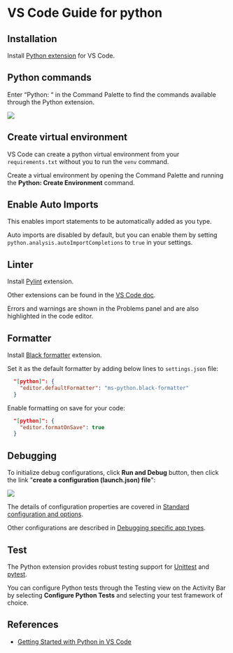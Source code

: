 # VS Code Guide for python

## Installation

Install [Python extension](https://marketplace.visualstudio.com/items?itemName=ms-python.python) for VS Code.


## Python commands

Enter “Python: “ in the Command Palette to find the commands available through the Python extension.

![](https://code.visualstudio.com/assets/docs/python/quick-start/cmd-plt-v2.gif)


## Create virtual environment

VS Code can create a python virtual environment from your `requirements.txt` without you to run the `venv` command.

Create a virtual environment by opening the Command Palette and running the **Python: Create Environment** command.


## Enable Auto Imports

This enables import statements to be automatically added as you type.

Auto imports are disabled by default, but you can enable them by setting `python.analysis.autoImportCompletions` to `true` in your settings.


## Linter

Install [Pylint](https://marketplace.visualstudio.com/items?itemName=ms-python.pylint) extension.

Other extensions can be found in the [VS Code doc](https://code.visualstudio.com/docs/python/linting#_choose-a-linter).

Errors and warnings are shown in the Problems panel and are also highlighted in the code editor.


## Formatter

Install [Black formatter](https://marketplace.visualstudio.com/items?itemName=ms-python.black-formatter) extension.

Set it as the default formatter by adding below lines to `settings.json` file:

```json
  "[python]": {
    "editor.defaultFormatter": "ms-python.black-formatter"
  }
```

Enable formatting on save for your code:

```json
  "[python]": {
    "editor.formatOnSave": true
  }
```

## Debugging

To initialize debug configurations, click **Run and Debug** button, then click the link "**create a configuration (launch.json) file**":

![](https://code.visualstudio.com/assets/docs/python/debugging/debug-start.png)

The details of configuration properties are covered in [Standard configuration and options](https://code.visualstudio.com/docs/python/debugging#_set-configuration-options).

Other configurations are described in [Debugging specific app types](https://code.visualstudio.com/docs/python/debugging#_debugging-specific-app-types).


## Test

The Python extension provides robust testing support for [Unittest](https://docs.python.org/3.3/library/unittest.html) and [pytest](https://pytest.org/en/7.4.x/).

You can configure Python tests through the Testing view on the Activity Bar by selecting **Configure Python Tests** and selecting your test framework of choice.


## References

- [Getting Started with Python in VS Code](https://code.visualstudio.com/docs/python/python-quick-start)